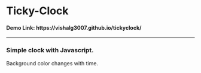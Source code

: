 <h1>Ticky-Clock</h1>
<h4>Demo Link: https://vishalg3007.github.io/tickyclock/</h4>
<hr>
<h3>Simple clock with Javascript.</h3>
<p>Background color changes with time.<p>
